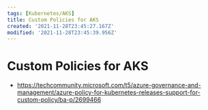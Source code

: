 ```yaml
---
tags: [Kubernetes/AKS]
title: Custom Policies for AKS
created: '2021-11-28T23:45:27.167Z'
modified: '2021-11-28T23:45:39.956Z'
---
```


# Custom Policies for AKS

* https://techcommunity.microsoft.com/t5/azure-governance-and-management/azure-policy-for-kubernetes-releases-support-for-custom-policy/ba-p/2699466

